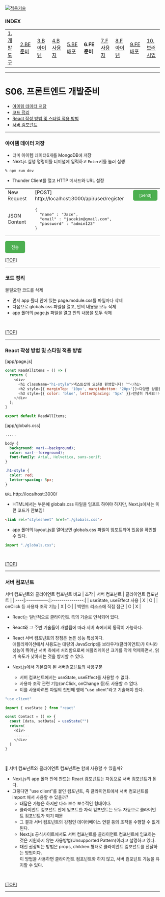 [nextjs15]: readme.md
[![적용기술](https://skillicons.dev/icons?i=pr,nextjs,ts,react,vercel)][nextjs15]
 
### INDEX

<table>
  <tr>
    <td><a href="small_01.md">1.개발도구   </a></td>
    <td><a href="small_02.md">2.BE준비    </a></td>
    <td><a href="small_03.md">3.B아이템   </a></td>
    <td><a href="small_04.md">4.B사용자   </a></td>
    <td><a href="small_05.md">5.BE배포    </a></td>
    <td><b href="small_06.md">6.FE준비    </b></td>
    <td><a href="small_07.md">7.F사용자   </a></td>
    <td><a href="small_08.md">8.F아이템   </a></td>
    <td><a href="small_09.md">9.FE배포    </a></td>
    <td><a href="small_10.md">10.브러시업  </a></td>
  </tr>
</table>

---
# S06. 프론트엔드 개발준비
- [아이템 데이터 저장](#아이템-데이터-저장)
- [코드 정리](#코드-정리)
- [React 작성 방법 및 스타일 적용 방법](#react-작성-방법-및-스타일-적용-방법)
- [서버 컴포넌트](#서버-컴포넌트)

---
### 아이템 데이터 저장

- 더미 아이템 데이터6개를 MongoDB에 저장
- Next.js 실행 명령어를 터미널에 입력하고 `Enter`키를 눌러 실행
```shell
% npm run dev
```

- Thunder Client를 열고 HTTP 메서드와 URL 설정
<table>
  <tr>
    <td>New Request</td>
    <td>[POST] http://localhost:3000/api/user/register </td>
    <td>
      <button style="background-color: #4CAF50; color: white; padding: 10px 20px; border: none; border-radius: 5px;">
        [Send]
      </button>
    </td>
  </tr>
  <tr>
    <td>JSON Content</td>
    <td>
<pre>
{
  "name" : "Jace",
  "email" : "jacekim@gmail.com",
  "password" : "admin123"
}
</pre>
    </td>
    <td></td>
  </tr>
</table>


<button style="background-color: #4CAF50; color: white; padding: 10px 20px; border: none; border-radius: 5px;">
  전송
</button>

<br/>

[[TOP]](#index)

---
### 코드 정리

불필요한 코드를 삭제
  - 먼저 app 폴더 안에 있는 page.module.css를 파일마다 삭제
  - 다음으로 globals.css 파일을 열고, 안의 내용을 모두 삭제
  - app 폴더의 page.js 파일을 열고 안의 내용을 모두 삭제

<br/>

[[TOP]](#index)

---
### React 작성 방법 및 스타일 적용 방법

[app/page.js]
```js
const ReadAllItems = () => {
  return (
    <div>
      <h1 className="h1-style">넥스트샵에 오신걸 환영합니다! ^^</h1>
      <h2 style={{ marginTop: '10px', marginBottom: '20px'}}>다양한 상품을 준비하겠습니다.</h2>
      <h3 style={{ color: 'blue', letterSpacing: '5px' }}>안녕히 가세요!!</h3>
    </div>
  );
}

export default ReadAllItems;
```

[app/globals.css]
```css
.....

body {
  background: var(--background);
  color: var(--foreground);
  font-family: Arial, Helvetica, sans-serif;
}

.h1-style {
  color: red;
  letter-spacing: 5px;
}

```


`URL` http://localhost:3000/


- HTML에서는 <head> 부분에 globals.css 파일을 임포트 하여야 하지만, Next.js에서는 이런 코드가 안보임!
```html
<link rel="stylesheet" href="./globals.css">
```

- app 폴더의 layout.js를 열어보면 globals.css 파일이 임포트되어 있음을 확인할 수 있다. 
```js
import "./globals.css";

```


<br/>

[[TOP]](#index)

---
### 서버 컴포넌트

서버 컴포넌트와 클리이언트 컴포넌트 비교
| 조작 | 서버 컴포넌트 | 클라이언트 컴포넌트 |
|:----|:-----------:|:----------------:|
| useState, useEffect 사용  |  X  |  O  |
| onClick 등 사용자 조작 기능 |  X  |  O  |
| 백엔드 리소스에 직접 접근    |  O  |  X  |

- React는 일반적으로 클라이언트 측의 기술로 인식되어 있다. 
- React와 그 주변 기술들이 개발됨에 따라 서버 측에서의 동작이 가능하다. 
- React 서버 컴포넌트의 장점은 높은 성능 특성이다.  <br/>
  애플리케이션에서 사용도는 대량의 JavaScript를 브라우저(클라이언트)가 아니라 성능이 뛰어난 서버 측에서 처리함으로써 애플리케이션 크기를 작게 억제하면서, 읽기 속도가 낮아지는 것을 방지할 수 있다.

- Next.js에서 기본값이 된 서버컴포넌트의 사용구분
  - 서버 컴포넌트에서는 useState, useEffect를 사용할 수 없다. 
  - 사용자 조작 관련 기능(onClick, onChange 등)도 사용할 수 없다. 
  - 이를 사용하려면 파일의 첫번째 행에 "use client"라고 기술해야 한다. 

```js
"use client"

import { useState } from "react"

const Contact = () => {
  const [data, setData] = useState("")
  return(
    <div>
    .......
    </div>
  )
}
```

<br/>

🚨 서버 컴포넌트와 클라이언트 컴포넌트는 함께 사용할 수 있을까? <br/>
- Next.js의 app 폴더 안에 만드는 React 컴포넌트는 자동으로 서버 컴포넌트가 된다.
- 그렇다면 "use client"를 붙인 컴포넌트, 즉 클라이언트에서 서버 컴포넌트를 import 해서 사용할 수 있을까?
  - 대답은 가능은 하지만 다소 보수 보수적인 형태이다.
  - 클라이언트 컴포넌트 안에 임포트한 자식 컴포넌트는 모두 자동으로 클라이언트 컴포넌트가 되기 때문
  - 그 결과 서버 컴포넌트의 강점인 데이터베이스 연결 등의 조작을 수행할 수 없게 된다. 
  - Next.js 공식사이트에서도 서버 컴포넌트를 클라이언트 컴포넌트에 임포하는 것은 지원하지 않는 사용방법(Unsupported Pattern)이라고 설명하고 있다. 
  - 대신 권장되는 방법은 props, children 형태로 클라이언트 컴포넌트를 전달하는 방법이다. <br/>
    이 방법을 사용하면 클라이언트 컴포넌트화 하지 않고, 서버 컴포넌트 기능을 유지할 수 있다.
    


<br/>

[[TOP]](#index)

---
